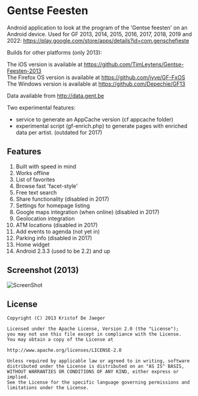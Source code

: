 Gentse Feesten
==============

Android application to look at the program of the 'Gentse feesten' on an Android device.
Used for GF 2013, 2014, 2015, 2016, 2017, 2018, 2019 and 2022: https://play.google.com/store/apps/details?id=com.genschefieste

Builds for other platforms (only 2013):

The iOS version is available at https://github.com/TimLeytens/Gentse-Feesten-2013  
The Firefox OS version is available at https://github.com/jyve/GF-FxOS  
The Windows version is available at https://github.com/Depechie/GF13

Data available from http://data.gent.be

Two experimental features:

- service to generate an AppCache version (cf appcache folder)
- experimental script (gf-enrich.php) to generate pages with enriched data per artist.
  (outdated for 2017)

Features
--------

1. Built with speed in mind
2. Works offline
3. List of favorites
4. Browse fast 'facet-style'
5. Free text search
6. Share functionality (disabled in 2017)
7. Settings for homepage listing
8. Google maps integration (when online) (disabled in 2017)
9. Geolocation integration
10. ATM locations (disabled in 2017)
11. Add events to agenda (not yet in)
12. Parking info (disabled in 2017)
13. Home widget
14. Android 2.3.3 (used to be 2.2) and up

Screenshot (2013)
-----------------

![ScreenShot](https://realize.be/sites/default/files/Screenshot_2013-06-19-15-35-04.png)

License
-------

    Copyright (C) 2013 Kristof De Jaeger

    Licensed under the Apache License, Version 2.0 (the "License");
    you may not use this file except in compliance with the License.
    You may obtain a copy of the License at

    http://www.apache.org/licenses/LICENSE-2.0

    Unless required by applicable law or agreed to in writing, software
    distributed under the License is distributed on an "AS IS" BASIS,
    WITHOUT WARRANTIES OR CONDITIONS OF ANY KIND, either express or implied.
    See the License for the specific language governing permissions and
    limitations under the License.

